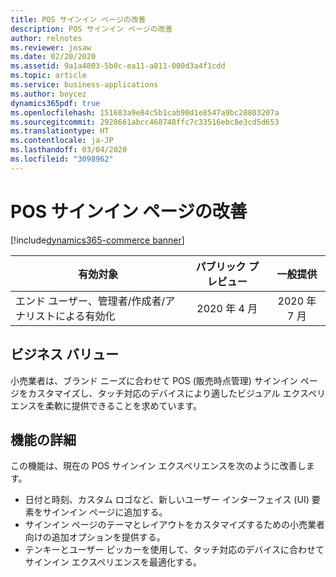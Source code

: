 ```yaml
---
title: POS サインイン ページの改善
description: POS サインイン ページの改善
author: relnotes
ms.reviewer: josaw
ms.date: 02/20/2020
ms.assetid: 9a1a4803-5b0c-ea11-a811-000d3a4f1cdd
ms.topic: article
ms.service: business-applications
ms.author: boycez
dynamics365pdf: true
ms.openlocfilehash: 151683a9e84c5b1cab90d1e8547a9bc28803207a
ms.sourcegitcommit: 2928661abcc468748ffc7c33516ebc8e3cd5d653
ms.translationtype: HT
ms.contentlocale: ja-JP
ms.lasthandoff: 03/04/2020
ms.locfileid: "3098962"
---
```

# <a name="pos-sign-in-page-improvements"></a>POS サインイン ページの改善
[!include[dynamics365-commerce banner](../includes/dynamics365-commerce.md)]

| 有効対象    |  パブリック プレビュー | 一般提供 | 
| ---------- | :----------: |:----------: |
|エンド ユーザー、管理者/作成者/アナリストによる有効化|2020 年 4 月| 2020 年 7 月|


## <a name="business-value"></a>ビジネス バリュー
<!-- bv start -->
小売業者は、ブランド ニーズに合わせて POS (販売時点管理) サインイン ページをカスタマイズし、タッチ対応のデバイスにより適したビジュアル エクスペリエンスを柔軟に提供できることを求めています。
<!-- bv end -->



## <a name="feature-details"></a>機能の詳細
<!--feature detail start -->
この機能は、現在の POS サインイン エクスペリエンスを次のように改善します。

- 日付と時刻、カスタム ロゴなど、新しいユーザー インターフェイス (UI) 要素をサインイン ページに追加する。
- サインイン ページのテーマとレイアウトをカスタマイズするための小売業者向けの追加オプションを提供する。
- テンキーとユーザー ピッカーを使用して、タッチ対応のデバイスに合わせてサインイン エクスペリエンスを最適化する。
<!--feature detail end -->










